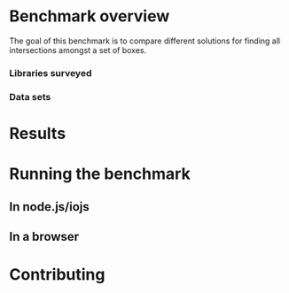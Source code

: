 Benchmark overview
==================

The goal of this benchmark is to compare different solutions for finding all intersections amongst a set of boxes.

### Libraries surveyed

### Data sets

# Results

# Running the benchmark

## In node.js/iojs

## In a browser

# Contributing
